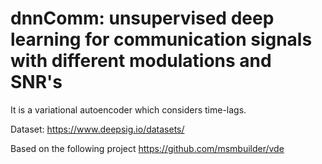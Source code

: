 # dnnComm: unsupervised deep learning for communication signals with different modulations and SNR's
It is a variational autoencoder which considers time-lags.

Dataset:
  https://www.deepsig.io/datasets/

Based on the following project
  https://github.com/msmbuilder/vde
